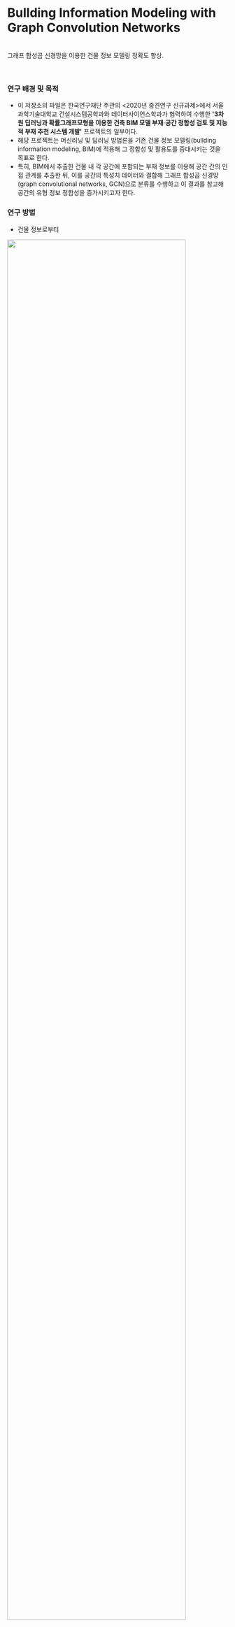 # Bullding Information Modeling with Graph Convolution Networks
<br>그래프 합성곱 신경망을 이용한 건물 정보 모델링 정확도 향상.<br>

<br>

### 연구 배경 및 목적
- 이 저장소의 파일은 한국연구재단 주관의 <2020년 중견연구 신규과제>에서 서울과학기술대학교 건설시스템공학과와 데이터사이언스학과가 협력하여 수행한 **'3차원 딥러닝과 확률그래프모형을 이용한 건축 BIM 모델 부재·공간 정합성 검토 및 지능적 부재 추천 시스템 개발'** 프로젝트의 일부이다.
- 해당 프로젝트는 머신러닝 및 딥러닝 방법론을 기존 건물 정보 모델링(bullding information modeling, BIM)에 적용해 그 정합성 및 활용도를 증대시키는 것을 목표로 한다.
- 특히, BIM에서 추출한 건물 내 각 공간에 포함되는 부재 정보를 이용해 공간 간의 인접 관계를 추출한 뒤, 이를 공간의 특성치 데이터와 결합해 그래프 합성곱 신경망(graph convolutional networks, GCN)으로 분류를 수행하고 이 결과를 참고해 공간의 유형 정보 정합성을 증가시키고자 한다. 

### 연구 방법
- 건물 정보로부터


<img src="https://i.esdrop.com/d/fha5flk1blzo/8R2esflGXg.png" width="90%" align="center">
